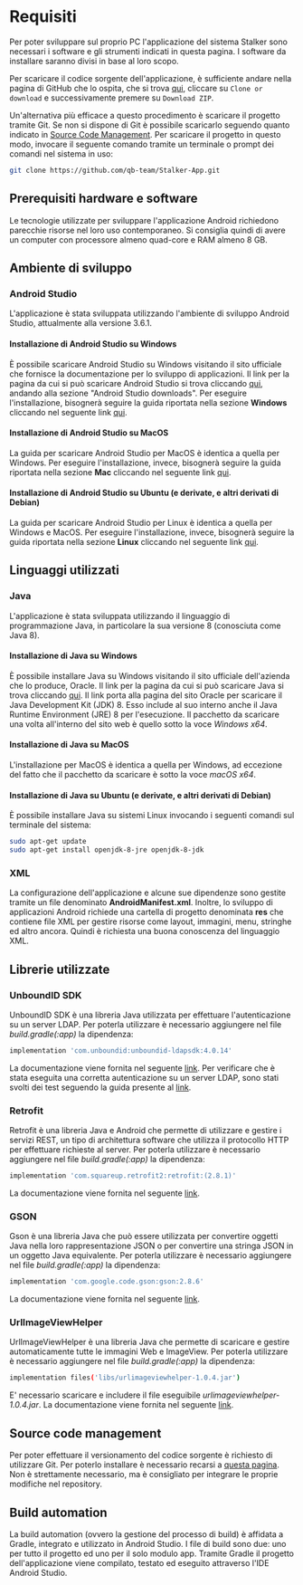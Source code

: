 # Requisiti
Per poter sviluppare sul proprio PC l'applicazione del sistema Stalker sono necessari i software e gli strumenti indicati in questa pagina.
I software da installare saranno divisi in base al loro scopo.

Per scaricare il codice sorgente dell'applicazione, è sufficiente andare nella pagina di GitHub che lo ospita, che si trova [qui](https://github.com/qb-team/Stalker-App), cliccare su `Clone or download` e successivamente premere su `Download ZIP`.

Un'alternativa più efficace a questo procedimento è scaricare il progetto tramite Git. Se non si dispone di Git è possibile scaricarlo seguendo quanto indicato in [Source Code Management](#source-code-management). Per scaricare il progetto in questo modo, invocare il seguente comando tramite un terminale o prompt dei comandi nel sistema in uso:
```bash
git clone https://github.com/qb-team/Stalker-App.git
```

<a name="prerequisiti"></a>
## Prerequisiti hardware e software
Le tecnologie utilizzate per sviluppare l'applicazione Android richiedono parecchie risorse nel loro uso contemporaneo. Si consiglia quindi di avere un computer con processore almeno quad-core e RAM almeno 8 GB.

## Ambiente di sviluppo
### Android Studio
L'applicazione è stata sviluppata utilizzando l'ambiente di sviluppo Android Studio, attualmente alla versione 3.6.1.

#### Installazione di Android Studio su Windows
È possibile scaricare Android Studio su Windows visitando il sito ufficiale che fornisce la documentazione per lo sviluppo di applicazioni. Il link per la pagina da cui si può scaricare Android Studio si trova cliccando [qui](https://developer.android.com/studio), andando alla sezione "Android Studio downloads".
Per eseguire l'installazione, bisognerà seguire la guida riportata nella sezione **Windows** cliccando nel seguente link [qui](https://developer.android.com/studio/install).

#### Installazione di Android Studio su MacOS
La guida per scaricare Android Studio per MacOS è identica a quella per Windows.
Per eseguire l'installazione, invece, bisognerà seguire la guida riportata nella sezione **Mac** cliccando nel seguente link [qui](https://developer.android.com/studio/install).

#### Installazione di Android Studio su Ubuntu (e derivate, e altri derivati di Debian)
La guida per scaricare Android Studio per Linux è identica a quella per Windows e MacOS.
Per eseguire l'installazione, invece, bisognerà seguire la guida riportata nella sezione **Linux** cliccando nel seguente link [qui](https://developer.android.com/studio/install).

## Linguaggi utilizzati
### Java
L'applicazione è stata sviluppata utilizzando il linguaggio di programmazione Java, in particolare la sua versione 8 (conosciuta come Java 8).

#### Installazione di Java su Windows
È possibile installare Java su Windows visitando il sito ufficiale dell'azienda che lo produce, Oracle. Il link per la pagina da cui si può scaricare Java si trova cliccando [qui](https://www.oracle.com/java/technologies/javase/javase-jdk8-downloads.html). Il link porta alla pagina del sito Oracle per scaricare il Java Development Kit (JDK) 8. Esso include al suo interno anche il Java Runtime Environment (JRE) 8 per l'esecuzione.
Il pacchetto da scaricare una volta all'interno del sito web è quello sotto la voce *Windows x64*.

#### Installazione di Java su MacOS
L'installazione per MacOS è identica a quella per Windows, ad eccezione del fatto che il pacchetto da scaricare è sotto la voce *macOS x64*.

#### Installazione di Java su Ubuntu (e derivate, e altri derivati di Debian)
È possibile installare Java su sistemi Linux invocando i seguenti comandi sul terminale del sistema:
```bash
sudo apt-get update
sudo apt-get install openjdk-8-jre openjdk-8-jdk
```

### XML
La configurazione dell'applicazione e alcune sue dipendenze sono gestite tramite un file denominato **AndroidManifest.xml**.
Inoltre, lo sviluppo di applicazioni Android richiede una cartella di progetto denominata **res** che contiene file XML per gestire risorse come layout, immagini, menu, stringhe ed altro ancora.
Quindi è richiesta una buona conoscenza del linguaggio XML.

## Librerie utilizzate
### UnboundID SDK
UnboundID SDK è una libreria Java utilizzata per effettuare l'autenticazione su un server LDAP.
Per poterla utilizzare è necessario aggiungere nel file *build.gradle(:app)* la dipendenza:
```bash
implementation 'com.unboundid:unboundid-ldapsdk:4.0.14'
```
La documentazione viene fornita nel seguente [link](https://github.com/pingidentity/ldapsdk).
Per verificare che è stata eseguita una corretta autenticazione su un server LDAP, sono stati svolti dei test seguendo la guida presente al [link](https://www.forumsys.com/tutorials/integration-how-to/ldap/online-ldap-test-server/).

### Retrofit
Retrofit è una libreria Java e Android che permette di utilizzare e gestire i servizi REST, un tipo di architettura software che utilizza il protocollo HTTP per effettuare richieste al server.
Per poterla utilizzare è necessario aggiungere nel file *build.gradle(:app)* la dipendenza: 
```bash
implementation 'com.squareup.retrofit2:retrofit:(2.8.1)'
```
La documentazione viene fornita nel seguente [link](https://square.github.io/retrofit/).

### GSON
Gson è una libreria Java che può essere utilizzata per convertire oggetti Java nella loro rappresentazione JSON o per convertire una stringa JSON in un oggetto Java equivalente. 
Per poterla utilizzare è necessario aggiungere nel file *build.gradle(:app)* la dipendenza: 
```bash
implementation 'com.google.code.gson:gson:2.8.6'
```
La documentazione viene fornita nel seguente [link](https://github.com/google/gson).

### UrlImageViewHelper 
UrlImageViewHelper è una libreria Java che permette di scaricare e gestire automaticamente tutte le immagini Web e ImageView.
Per poterla utilizzare è necessario aggiungere nel file *build.gradle(:app)* la dipendenza:  
```bash
implementation files('libs/urlimageviewhelper-1.0.4.jar')
```
E' necessario scaricare e includere il file eseguibile *urlimageviewhelper-1.0.4.jar*.
La documentazione viene fornita nel seguente [link](https://github.com/koush/UrlImageViewHelper).

<a name="source-code-management"></a>
## Source code management
Per poter effettuare il versionamento del codice sorgente è richiesto di utilizzare Git.
Per poterlo installare è necessario recarsi a [questa pagina](https://git-scm.com/downloads).  
Non è strettamente necessario, ma è consigliato per integrare le proprie modifiche nel repository.

## Build automation
La build automation (ovvero la gestione del processo di build) è affidata a Gradle, integrato e utilizzato in Android Studio.
I file di build sono due: uno per tutto il progetto ed uno per il solo modulo app.
Tramite Gradle il progetto dell'applicazione viene compilato, testato ed eseguito attraverso l'IDE Android Studio.
